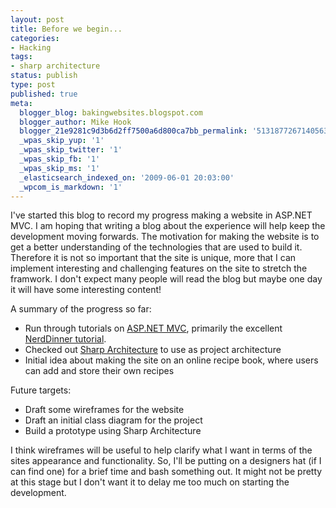 ```yaml
---
layout: post
title: Before we begin...
categories:
- Hacking
tags:
- sharp architecture
status: publish
type: post
published: true
meta:
  blogger_blog: bakingwebsites.blogspot.com
  blogger_author: Mike Hook
  blogger_21e9281c9d3b6d2ff7500a6d800ca7bb_permalink: '5131877267140563606'
  _wpas_skip_yup: '1'
  _wpas_skip_twitter: '1'
  _wpas_skip_fb: '1'
  _wpas_skip_ms: '1'
  _elasticsearch_indexed_on: '2009-06-01 20:03:00'
  _wpcom_is_markdown: '1'
---
```

I've started this blog to record my progress making a website in ASP.NET MVC. I am hoping that writing a blog about the experience will help keep the development moving forwards. The motivation for making the website is to get a better understanding of the technologies that are used to build it. Therefore it is not so important that the site is unique, more that I can implement interesting and challenging features on the site to stretch the framwork. I don't expect many people will read the blog but maybe one day it will have some interesting content!

A summary of the progress so far:

<ul>
    <li>Run through tutorials on <a href="http://www.asp.net/mvc/">ASP.NET MVC</a>, primarily the excellent <a href="http://nerddinnerbook.s3.amazonaws.com/Intro.htm">NerdDinner tutorial</a>.</li>
    <li>Checked out <a href="http://code.google.com/p/sharp-architecture/">Sharp Architecture</a> to use as project architecture</li>
    <li>Initial idea about making the site on an online recipe book, where users can add and store their own recipes</li>
</ul>

Future targets:

<ul>
    <li>Draft some wireframes for the website</li>
    <li>Draft an initial class diagram for the project</li>
    <li>Build a prototype using Sharp Architecture</li>
</ul>

I think wireframes will be useful to help clarify what I want in terms of the sites appearance and functionality. So, I'll be putting on a designers hat (if I can find one) for a brief time and bash something out. It might not be pretty at this stage but I don't want it to delay me too much on starting the development.
